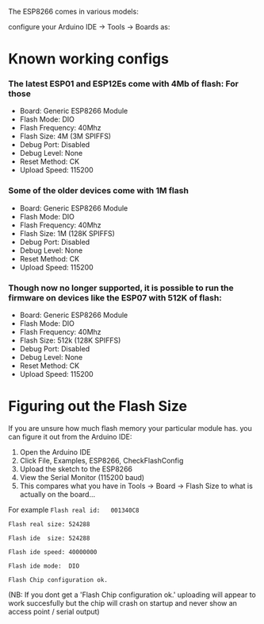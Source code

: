 The ESP8266 comes in various models:

configure your Arduino IDE -> Tools -> Boards as:

# Known working configs

### The latest ESP01 and ESP12Es come with 4Mb of  flash:  For those 
* Board: Generic ESP8266 Module
* Flash Mode: DIO
* Flash Frequency: 40Mhz
* Flash Size:  4M (3M SPIFFS)
* Debug Port: Disabled
* Debug Level: None
* Reset Method: CK
* Upload Speed:  115200

### Some of the older devices come with 1M flash
* Board: Generic ESP8266 Module
* Flash Mode: DIO
* Flash Frequency: 40Mhz
* Flash Size:  1M (128K SPIFFS)
* Debug Port: Disabled
* Debug Level: None
* Reset Method: CK
* Upload Speed:  115200

### Though now no longer supported, it is possible to run the firmware on devices like the ESP07 with 512K of flash:
* Board: Generic ESP8266 Module
* Flash Mode: DIO
* Flash Frequency: 40Mhz
* Flash Size:  512k (128K SPIFFS)
* Debug Port: Disabled
* Debug Level: None
* Reset Method: CK
* Upload Speed:  115200

# Figuring out the Flash Size
If you are unsure how much flash memory your particular module has. you can figure it out from the Arduino IDE:

1. Open the Arduino IDE
2.  Click File, Examples, ESP8266, CheckFlashConfig
3.  Upload the sketch to the ESP8266
4.  View the Serial Monitor (115200 baud)
5.  This compares what you have in Tools -> Board -> Flash Size to what is actually on the board...

For example
`Flash real id:   001340C8`

`Flash real size: 524288`



`Flash ide  size: 524288`

`Flash ide speed: 40000000`

`Flash ide mode:  DIO`

`Flash Chip configuration ok.`

(NB:  If you dont get a 'Flash Chip configuration ok.' uploading will appear to work succesfully but the chip will crash on startup and never show an access point / serial output)